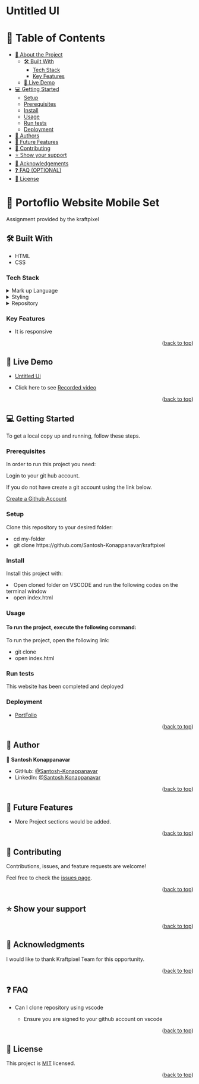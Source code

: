 <a name="readme-top"></a>


<!--
HOW TO USE:
This is an example of how you may give instructions on setting up your project locally.

Modify this file to match your project and remove sections that don't apply.

REQUIRED SECTIONS:
- Table of Contents
- About the Project
  - Built With
  - Live Demo
- Getting Started
- Authors
- Future Features
- Contributing
- Show your support
- Acknowledgements
- License

OPTIONAL SECTIONS:
- FAQ

After you're finished please remove all the comments and instructions!
-->



  <h1><b>Untitled UI</b></h1>

</div>

<!-- TABLE OF CONTENTS -->

# 📗 Table of Contents

- [📖 About the Project](#about-project)
  - [🛠 Built With](#built-with)
    - [Tech Stack](#tech-stack)
    - [Key Features](#key-features)
  - [🚀 Live Demo](#live-demo)
- [💻 Getting Started](#getting-started)
  - [Setup](#setup)
  - [Prerequisites](#prerequisites)
  - [Install](#install)
  - [Usage](#usage)
  - [Run tests](#run-tests)
  - [Deployment](#triangular_flag_on_post-deployment)
- [👥 Authors](#authors)
- [🔭 Future Features](#future-features)
- [🤝 Contributing](#contributing)
- [⭐️ Show your support](#support)
- [🙏 Acknowledgements](#acknowledgements)
- [❓ FAQ (OPTIONAL)](#faq)
- [📝 License](#license)

<!-- PROJECT DESCRIPTION -->

# 📖  Portoflio Website Mobile Set <a name="about-project"></a>


Assignment provided by the kraftpixel

## 🛠 Built With <a name="built-with"></a>
<ul>
  <li>HTML</li> 
  <li>CSS</li>
</ul>

### Tech Stack <a name="tech-stack"></a>


<details>
  <summary>Mark up Language</summary>
  <ul>
    <li><a href="https://html.com/">HTML</a></li>
  </ul>
</details>

<details>
  <summary>Styling</summary>
  <ul>
    <li><a href="https://www.w3.org/Style/CSS/Overview.en.html/">CSS</a></li>
  </ul>
</details>

<details>
<summary>Repository</summary>
  <ul>
    <li><a href="https://www.https://github.com//">Github</a></li>
  </ul>
</details>

<!-- Features -->

### Key Features <a name="key-features"></a>


- It is responsive

<p align="right">(<a href="#readme-top">back to top</a>)</p>

<!-- LIVE DEMO -->

## 🚀 Live Demo <a name="live-demo"></a>


- [Untitled Ui](https://santosh-konappanavar.github.io/kraftpixel/)

- Click here to see [Recorded video]()


<p align="right">(<a href="#readme-top">back to top</a>)</p>

<!-- GETTING STARTED -->

## 💻 Getting Started <a name="getting-started"></a>


To get a local copy up and running, follow these steps.

### Prerequisites

In order to run this project you need:

Login to your git hub account.

If you do not have create a git account using the link below.

<a href ="wwww.github.com"> Create a Github Account</a>

### Setup

Clone this repository to your desired folder:


  <li> cd my-folder
  <li> git clone https://github.com/Santosh-Konappanavar/kraftpixel


### Install

Install this project with:

<li> Open cloned folder on VSCODE and run the following codes on the terminal window
<li> open index.html

### Usage

#### To run the project, execute the following command:
To run the project, open the following link:

  - git clone
  - open index.html


### Run tests

This website has been completed and deployed

### Deployment

- [PortFolio](https://santosh-konappanavar.github.io/kraftpixel/)



<p align="right">(<a href="#readme-top">back to top</a>)</p>

<!-- AUTHOR -->

## 👥 Author <a name="authors"></a>



👤 **Santosh Konappanavar**

- GitHub: [@Santosh-Konappanavar](https://github.com/Santosh-Konappanavar/Portfolio-mobile-setup)
- LinkedIn: [@Santosh Konappanavar](https://www.linkedin.com/in/santosh-konappanavar/)



<p align="right">(<a href="#readme-top">back to top</a>)</p>

<!-- FUTURE FEATURES -->

## 🔭 Future Features <a name="future-features"></a>


-  More Project sections would be added.

<p align="right">(<a href="#readme-top">back to top</a>)</p>

<!-- CONTRIBUTING -->

## 🤝 Contributing <a name="contributing"></a>
  
  

Contributions, issues, and feature requests are welcome!

Feel free to check the [issues page](../../issues/).

<p align="right">(<a href="#readme-top">back to top</a>)</p>

<!-- SUPPORT -->

## ⭐️ Show your support <a name="support"></a>


<p align="right">(<a href="#readme-top">back to top</a>)</p>

<!-- ACKNOWLEDGEMENTS -->

## 🙏 Acknowledgments <a name="acknowledgements"></a>



I would like to thank Kraftpixel Team for this opportunity.

<p align="right">(<a href="#readme-top">back to top</a>)</p>

<!-- FAQ (optional) -->

## ❓ FAQ  <a name="faq"></a>


- Can I clone repository using vscode

  - Ensure you are signed to your github account on vscode

<p align="right">(<a href="#readme-top">back to top</a>)</p>

<!-- LICENSE -->

## 📝 License <a name="license"></a>

This project is [MIT]() licensed.


<p align="right">(<a href="#readme-top">back to top</a>)</p>
